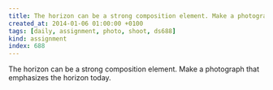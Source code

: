 ```yaml
---
title: The horizon can be a strong composition element. Make a photograph that emphasizes the horizon today.
created_at: 2014-01-06 01:00:00 +0100
tags: [daily, assignment, photo, shoot, ds688]
kind: assignment
index: 688
---
```


The horizon can be a strong composition element. Make a photograph that emphasizes the horizon today.
